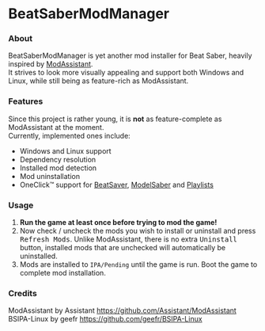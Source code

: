 # BeatSaberModManager

### About
BeatSaberModManager is yet another mod installer for Beat Saber, heavily inspired by [ModAssistant](https://github.com/Assistant/ModAssistant). \
It strives to look more visually appealing and support both Windows and Linux, while still being as feature-rich as ModAssistant.

### Features
Since this project is rather young, it is **not** as feature-complete as ModAssistant at the moment. \
Currently, implemented ones include:
- Windows and Linux support
- Dependency resolution
- Installed mod detection
- Mod uninstallation
- OneClick™ support for [BeatSaver](https://beatsaver.com), [ModelSaber](https://modelsaber.com) and [Playlists](https://bsaber.com/category/playlists)

### Usage
1. **Run the game at least once before trying to mod the game!**
2. Now check / uncheck the mods you wish to install or uninstall and press <kbd>Refresh Mods</kbd>.
   Unlike ModAssistant, there is no extra <kbd>Uninstall</kbd> button, installed mods that are unchecked will automatically be uninstalled.
3. Mods are installed to `IPA/Pending` until the game is run. Boot the game to complete mod installation.

### Credits
ModAssistant by Assistant https://github.com/Assistant/ModAssistant \
BSIPA-Linux by geefr https://github.com/geefr/BSIPA-Linux
